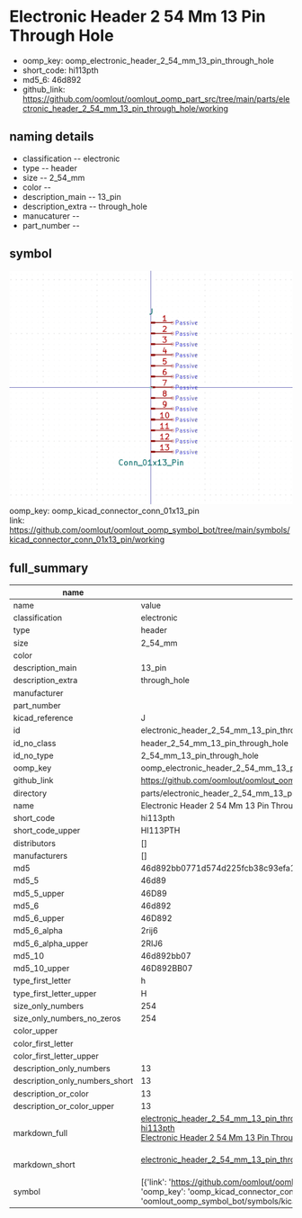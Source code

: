 # Electronic Header 2 54 Mm 13 Pin Through Hole

  
* oomp_key: oomp_electronic_header_2_54_mm_13_pin_through_hole 
* short_code: hi113pth
* md5_6: 46d892  
* github_link: https://github.com/oomlout/oomlout_oomp_part_src/tree/main/parts/electronic_header_2_54_mm_13_pin_through_hole/working  
## naming details
* classification -- electronic
* type -- header
* size -- 2_54_mm
* color -- 
* description_main -- 13_pin
* description_extra -- through_hole
* manucaturer -- 
* part_number -- 



## symbol

![](symbol/0/working/working_600.png)  
oomp_key: oomp_kicad_connector_conn_01x13_pin  
link: https://github.com/oomlout/oomlout_oomp_symbol_bot/tree/main/symbols/kicad_connector_conn_01x13_pin/working  


## full_summary
| name | value | 
| --- | --- | 
| name | value | 
| classification | electronic | 
| type | header | 
| size | 2_54_mm | 
| color |  | 
| description_main | 13_pin | 
| description_extra | through_hole | 
| manufacturer |  | 
| part_number |  | 
| kicad_reference | J | 
| id | electronic_header_2_54_mm_13_pin_through_hole | 
| id_no_class | header_2_54_mm_13_pin_through_hole | 
| id_no_type | 2_54_mm_13_pin_through_hole | 
| oomp_key | oomp_electronic_header_2_54_mm_13_pin_through_hole | 
| github_link | https://github.com/oomlout/oomlout_oomp_part_src/tree/main/parts/electronic_header_2_54_mm_13_pin_through_hole/working | 
| directory | parts/electronic_header_2_54_mm_13_pin_through_hole | 
| name | Electronic Header 2 54 Mm 13 Pin Through Hole | 
| short_code | hi113pth | 
| short_code_upper | HI113PTH | 
| distributors | [] | 
| manufacturers | [] | 
| md5 | 46d892bb0771d574d225fcb38c93efa1 | 
| md5_5 | 46d89 | 
| md5_5_upper | 46D89 | 
| md5_6 | 46d892 | 
| md5_6_upper | 46D892 | 
| md5_6_alpha | 2rij6 | 
| md5_6_alpha_upper | 2RIJ6 | 
| md5_10 | 46d892bb07 | 
| md5_10_upper | 46D892BB07 | 
| type_first_letter | h | 
| type_first_letter_upper | H | 
| size_only_numbers | 254 | 
| size_only_numbers_no_zeros | 254 | 
| color_upper |  | 
| color_first_letter |  | 
| color_first_letter_upper |  | 
| description_only_numbers | 13 | 
| description_only_numbers_short | 13 | 
| description_or_color | 13 | 
| description_or_color_upper | 13 | 
| markdown_full | [electronic_header_2_54_mm_13_pin_through_hole](https://github.com/oomlout/oomlout_oomp_part_src/tree/main/parts/electronic_header_2_54_mm_13_pin_through_hole/working)<br>[hi113pth](https://github.com/oomlout/oomlout_oomp_part_src/tree/main/parts/electronic_header_2_54_mm_13_pin_through_hole/working)<br>[Electronic Header 2 54 Mm 13 Pin Through Hole](https://github.com/oomlout/oomlout_oomp_part_src/tree/main/parts/electronic_header_2_54_mm_13_pin_through_hole/working)<br><br> | 
| markdown_short | [electronic_header_2_54_mm_13_pin_through_hole](https://github.com/oomlout/oomlout_oomp_part_src/tree/main/parts/electronic_header_2_54_mm_13_pin_through_hole/working)<br><br> | 
| symbol | [{'link': 'https://github.com/oomlout/oomlout_oomp_symbol_bot/tree/main/symbols/kicad_connector_conn_01x13_pin', 'oomp_key': 'oomp_kicad_connector_conn_01x13_pin', 'directory': 'oomlout_oomp_symbol_bot/symbols/kicad_connector_conn_01x13_pin//working/working.kicad_sym'}] | 
